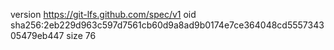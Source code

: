 version https://git-lfs.github.com/spec/v1
oid sha256:2eb229d963c597d7561cb60d9a8ad9b0174e7ce364048cd555734305479eb447
size 76
